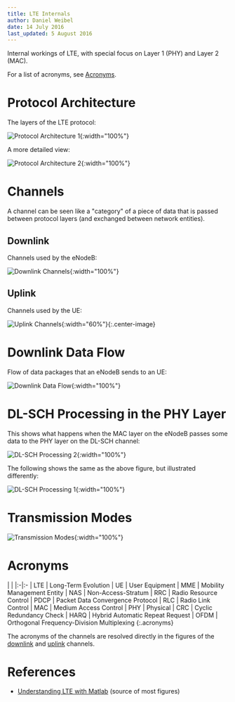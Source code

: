 ```yaml
---
title: LTE Internals
author: Daniel Weibel
date: 14 July 2016
last_updated: 5 August 2016
---
```


Internal workings of LTE, with special focus on Layer 1 (PHY) and Layer 2 (MAC).

For a list of acronyms, see [Acronyms](#acronyms).

# Protocol Architecture

The layers of the LTE protocol:

![Protocol Architecture 1](assets/lte_protocol_architecture_1.png){:width="100%"}

A more detailed view:

![Protocol Architecture 2](assets/lte_protocol_architecture_2.png){:width="100%"}

# Channels

A channel can be seen like a "category" of a piece of data that is passed between protocol layers (and exchanged between network entities).

## Downlink

Channels used by the eNodeB:

![Downlink Channels](assets/lte_channels_downlink.png){:width="100%"}

## Uplink

Channels used by the UE:

![Uplink Channels](assets/lte_channels_uplink.png){:width="60%"}{:.center-image}

# Downlink Data Flow

Flow of data packages that an eNodeB sends to an UE:

![Downlink Data Flow](assets/lte_data_flow.png){:width="100%"}


# DL-SCH Processing in the PHY Layer

This shows what happens when the MAC layer on the eNodeB passes some data to the PHY layer on the DL-SCH channel:

![DL-SCH Processing 2](assets/lte_dlsch_processing_2.png){:width="100%"}

The following shows the same as the above figure, but illustrated differently:

![DL-SCH Processing 1](assets/lte_dlsch_processing_1.png){:width="100%"}


# Transmission Modes

![Transmission Modes](assets/lte_transmission_modes.png){:width="100%"}


# Acronyms

| |
|:-|:-
| LTE | Long-Term Evolution
| UE  | User Equipment
| MME | Mobility Management Entity
| NAS | Non-Access-Stratum
| RRC | Radio Resource Control
| PDCP | Packet Data Convergence Protocol
| RLC | Radio Link Control
| MAC | Medium Access Control
| PHY | Physical
| CRC | Cyclic Redundancy Check
| HARQ | Hybrid Automatic Repeat Request
| OFDM | Orthogonal Frequency-Division Multiplexing
{:.acronyms}

The acronyms of the channels are resolved directly in the figures of the [downlink](#downlink) and [uplink](#uplink) channels.

# References

- [Understanding LTE with Matlab](https://www.mathworks.com/support/books/book90221.html) (source of most figures)
